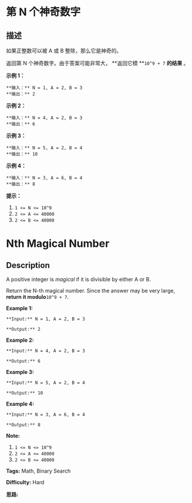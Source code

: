 # 第 N 个神奇数字

## 描述

如果正整数可以被 A 或 B 整除，那么它是神奇的。

返回第 N 个神奇数字。由于答案可能非常大， **返回它模  **`10^9 + 7`  **的结果** 。



**示例 1：**

    
    
    **输入：** N = 1, A = 2, B = 3
    **输出：** 2
    

**示例  2：**

    
    
    **输入：** N = 4, A = 2, B = 3
    **输出：** 6
    

**示例 3：**

    
    
    **输入：** N = 5, A = 2, B = 4
    **输出：** 10
    

**示例 4：**

    
    
    **输入：** N = 3, A = 6, B = 4
    **输出：** 8
    



**提示：**

  1. `1 <= N <= 10^9`
  2. `2 <= A <= 40000`
  3. `2 <= B <= 40000`



# Nth Magical Number

## Description



A positive integer is _magical_  if it is divisible by either A or B.

Return the N-th magical number.  Since the answer may be very large, **return it modulo**`10^9 + 7`.



**Example 1:**

    
    
    **Input:** N = 1, A = 2, B = 3
    **Output:** 2
    

**Example 2:**

    
    
    **Input:** N = 4, A = 2, B = 3
    **Output:** 6
    

**Example 3:**

    
    
    **Input:** N = 5, A = 2, B = 4
    **Output:** 10
    

**Example 4:**

    
    
    **Input:** N = 3, A = 6, B = 4
    **Output:** 8
    



**Note:**

  1. `1 <= N <= 10^9`
  2. `2 <= A <= 40000`
  3. `2 <= B <= 40000`


**Tags:** Math, Binary Search

**Difficulty:** Hard

**思路:**
